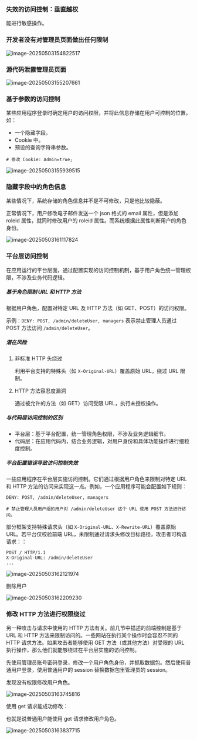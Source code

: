 ### 失效的访问控制：垂直越权

能进行敏感操作。

### 开发者没有对管理员页面做出任何限制

![image-20250503154822517](https://cdn.jsdelivr.net/gh/LilDean17/secdoc@main/Web%20%E5%AE%89%E5%85%A8/%E5%A4%B1%E6%95%88%E7%9A%84%E8%AE%BF%E9%97%AE%E6%8E%A7%E5%88%B6/images/image-20250503154822517.png)

### 源代码泄露管理员页面

![image-20250503155207661](https://cdn.jsdelivr.net/gh/LilDean17/secdoc@main/Web%20%E5%AE%89%E5%85%A8/%E5%A4%B1%E6%95%88%E7%9A%84%E8%AE%BF%E9%97%AE%E6%8E%A7%E5%88%B6/images/image-20250503155207661.png)

### 基于参数的访问控制

某些应用程序登录时确定用户的访问权限，并将此信息存储在用户可控制的位置。如：

- 一个隐藏字段。
- Cookie 中。
- 预设的查询字符串参数。

```
# 修改 Cookie: Admin=true;
```

![image-20250503155939515](https://cdn.jsdelivr.net/gh/LilDean17/secdoc@main/Web%20%E5%AE%89%E5%85%A8/%E5%A4%B1%E6%95%88%E7%9A%84%E8%AE%BF%E9%97%AE%E6%8E%A7%E5%88%B6/images/image-20250503155939515.png)

### 隐藏字段中的角色信息

某些情况下，系统存储的角色信息并不是不可修改，只是他比较隐蔽。

正常情况下，用户修改电子邮件发送一个 json 格式的 email 属性，但是添加 roleid 属性，就同时修改用户的 roleid 属性。而系统根据此属性判断用户的角色身份。

![image-20250503161117824](https://cdn.jsdelivr.net/gh/LilDean17/secdoc@main/Web%20%E5%AE%89%E5%85%A8/%E5%A4%B1%E6%95%88%E7%9A%84%E8%AE%BF%E9%97%AE%E6%8E%A7%E5%88%B6/images/image-20250503161117824.png)

### 平台层访问控制

在应用运行的平台层面，通过配置实现的访问控制机制，基于用户角色统一管理权限，不涉及业务代码逻辑。

##### 基于角色限制 URL 和 HTTP 方法

根据用户角色，配置对特定 URL 及 HTTP 方法（如 GET、POST）的访问权限。

示例：`DENY: POST, /admin/deleteUser, managers` 表示禁止管理人员通过 POST 方法访问 `/admin/deleteUser`。

##### 潜在风险

1. 非标准 HTTP 头绕过

   利用平台支持的特殊头（如 `X-Original-URL`）覆盖原始 URL，绕过 URL 限制。

2. HTTP 方法容忍度漏洞

   通过被允许的方法（如 GET）访问受限 URL，执行未授权操作。

##### 与代码层访问控制的区别

- 平台层：基于平台配置，统一管理角色权限，不涉及业务逻辑细节。
- 代码层：在应用代码内，结合业务逻辑，对用户身份和具体功能操作进行细粒度控制。

##### 平台配置错误导致访问控制失效

一些应用程序在平台层实施访问控制。它们通过根据用户角色来限制对特定 URL 和 HTTP 方法的访问来实现这一点。例如，一个应用程序可能会配置如下规则：

```
DENY: POST, /admin/deleteUser, managers

# 禁止管理人员用户组的用户对 /admin/deleteUser 这个 URL 使用 POST 方法进行访问。
```

部分框架支持特殊请求头（如 `X-Original-URL`、`X-Rewrite-URL`）覆盖原始 URL。若平台仅校验前端 URL，未限制通过请求头修改目标路径，攻击者可构造请求：：

```
POST / HTTP/1.1
X-Original-URL: /admin/deleteUser
...
```

![image-20250503162121974](https://cdn.jsdelivr.net/gh/LilDean17/secdoc@main/Web%20%E5%AE%89%E5%85%A8/%E5%A4%B1%E6%95%88%E7%9A%84%E8%AE%BF%E9%97%AE%E6%8E%A7%E5%88%B6/images/image-20250503162121974.png)

删除用户

![image-20250503162209230](https://cdn.jsdelivr.net/gh/LilDean17/secdoc@main/Web%20%E5%AE%89%E5%85%A8/%E5%A4%B1%E6%95%88%E7%9A%84%E8%AE%BF%E9%97%AE%E6%8E%A7%E5%88%B6/images/image-20250503162209230.png)

### 修改 HTTP 方法进行权限绕过

另一种攻击与请求中使用的 HTTP 方法有关。前几节中描述的前端控制是基于 URL 和 HTTP 方法来限制访问的。一些网站在执行某个操作时会容忍不同的 HTTP 请求方法。如果攻击者能够使用 GET 方法（或其他方法）对受限的 URL 执行操作，那么他们就能够绕过在平台层实施的访问控制。

先使用管理员账号密码登录，修改一个用户角色身份，并抓取数据包。然后使用普通用户登录，使用普通用户的 session 替换数据包里管理员的 session。

发现没有权限修改用户角色。

![image-20250503163745816](https://cdn.jsdelivr.net/gh/LilDean17/secdoc@main/Web%20%E5%AE%89%E5%85%A8/%E5%A4%B1%E6%95%88%E7%9A%84%E8%AE%BF%E9%97%AE%E6%8E%A7%E5%88%B6/images/image-20250503163745816.png)

使用 get 请求能成功修改：

也就是说普通用户能使用 get 请求修改用户角色。

![image-20250503163837715](https://cdn.jsdelivr.net/gh/LilDean17/secdoc@main/Web%20%E5%AE%89%E5%85%A8/%E5%A4%B1%E6%95%88%E7%9A%84%E8%AE%BF%E9%97%AE%E6%8E%A7%E5%88%B6/images/image-20250503163837715.png)